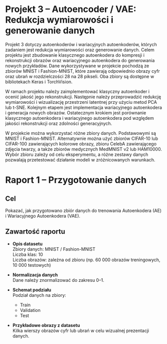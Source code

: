 # Projekt 3 – Autoencoder / VAE: Redukcja wymiarowości i generowanie danych

Projekt 3 dotyczy autoenkoderów i wariacyjnych autoenkoderów, których zadaniem jest redukcja wymiarowości oraz generowanie danych. Celem projektu jest zbudowanie klasycznego autoenkodera do kompresji i rekonstrukcji obrazów oraz wariacyjnego autoenkodera do generowania nowych przykładów. Dane wykorzystywane w projekcie pochodzą ze zbiorów MNIST i Fashion-MNIST, które zawierają odpowiednio obrazy cyfr oraz ubrań w rozdzielczości 28 na 28 pikseli. Oba zbiory są dostępne w bibliotekach Keras i TorchVision.

W ramach projektu należy zaimplementować klasyczny autoenkoder i ocenić jakość jego rekonstrukcji. Następnie należy przeprowadzić redukcję wymiarowości i wizualizację przestrzeni latentnej przy użyciu metod PCA lub t-SNE. Kolejnym etapem jest implementacja wariacyjnego autoenkodera i generacja nowych obrazów. Ostatecznym krokiem jest porównanie klasycznego autoenkodera i wariacyjnego autoenkodera pod względem jakości rekonstrukcji oraz zdolności generacyjnych.

W projekcie można wykorzystać różne zbiory danych. Podstawowymi są MNIST i Fashion-MNIST. Alternatywnie można użyć zbiorów CIFAR-10 lub CIFAR-100 zawierających kolorowe obrazy, zbioru CelebA zawierającego zdjęcia twarzy, a także zbiorów medycznych MedMNIST v2 lub HAM10000. Wybór zbioru zależy od celu eksperymentu, a różne zestawy danych pozwalają przetestować działanie modeli w zróżnicowanych warunkach.


# Raport 1 – Przygotowanie danych

## Cel
Pokazać, jak przygotowano zbiór danych do trenowania Autoenkodera (AE) i Wariacyjnego Autoenkodera (VAE).

## Zawartość raportu

- **Opis datasetu**  
  Zbiory danych: MNIST / Fashion-MNIST  
  Liczba klas: 10  
  Liczba obrazów: zależna od zbioru (np. 60 000 obrazów treningowych, 10 000 testowych)

- **Normalizacja danych**  
  Dane należy znormalizować do zakresu 0–1.

- **Schemat podziału**  
  Podział danych na zbiory:
    - Train
    - Validation
    - Test

- **Przykładowe obrazy z datasetu**  
  Kilka wierszy obrazów cyfr lub ubrań w celu wizualnej prezentacji danych.

